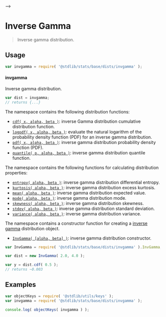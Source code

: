     

-->

# Inverse Gamma

> Inverse gamma distribution.

<section class="usage">

## Usage

```javascript
var invgamma = require( '@stdlib/stats/base/dists/invgamma' );
```

#### invgamma

Inverse gamma distribution.

```javascript
var dist = invgamma;
// returns {...}
```

The namespace contains the following distribution functions:

<!-- <toc pattern="*+(cdf|pdf|mgf|quantile)*"> -->

<div class="namespace-toc">

-   <span class="signature">[`cdf( x, alpha, beta )`][@stdlib/stats/base/dists/invgamma/cdf]</span><span class="delimiter">: </span><span class="description">inverse Gamma distribution cumulative distribution function.</span>
-   <span class="signature">[`logpdf( x, alpha, beta )`][@stdlib/stats/base/dists/invgamma/logpdf]</span><span class="delimiter">: </span><span class="description">evaluate the natural logarithm of the probability density function (PDF) for an inverse gamma distribution.</span>
-   <span class="signature">[`pdf( x, alpha, beta )`][@stdlib/stats/base/dists/invgamma/pdf]</span><span class="delimiter">: </span><span class="description">inverse gamma distribution probability density function (PDF).</span>
-   <span class="signature">[`quantile( p, alpha, beta )`][@stdlib/stats/base/dists/invgamma/quantile]</span><span class="delimiter">: </span><span class="description">inverse gamma distribution quantile function.</span>

</div>

<!-- </toc> -->

The namespace contains the following functions for calculating distribution properties:

<!-- <toc pattern="*+(entropy|kurtosis|mean|median|mode|skewness|stdev|variance)*"> -->

<div class="namespace-toc">

-   <span class="signature">[`entropy( alpha, beta )`][@stdlib/stats/base/dists/invgamma/entropy]</span><span class="delimiter">: </span><span class="description">inverse gamma distribution differential entropy.</span>
-   <span class="signature">[`kurtosis( alpha, beta )`][@stdlib/stats/base/dists/invgamma/kurtosis]</span><span class="delimiter">: </span><span class="description">inverse gamma distribution excess kurtosis.</span>
-   <span class="signature">[`mean( alpha, beta )`][@stdlib/stats/base/dists/invgamma/mean]</span><span class="delimiter">: </span><span class="description">inverse gamma distribution expected value.</span>
-   <span class="signature">[`mode( alpha, beta )`][@stdlib/stats/base/dists/invgamma/mode]</span><span class="delimiter">: </span><span class="description">inverse gamma distribution mode.</span>
-   <span class="signature">[`skewness( alpha, beta )`][@stdlib/stats/base/dists/invgamma/skewness]</span><span class="delimiter">: </span><span class="description">inverse gamma distribution skewness.</span>
-   <span class="signature">[`stdev( alpha, beta )`][@stdlib/stats/base/dists/invgamma/stdev]</span><span class="delimiter">: </span><span class="description">inverse gamma distribution standard deviation.</span>
-   <span class="signature">[`variance( alpha, beta )`][@stdlib/stats/base/dists/invgamma/variance]</span><span class="delimiter">: </span><span class="description">inverse gamma distribution variance.</span>

</div>

<!-- </toc> -->

The namespace contains a constructor function for creating a [inverse gamma][invgamma-distribution] distribution object.

<!-- <toc pattern="*ctor*"> -->

<div class="namespace-toc">

-   <span class="signature">[`InvGamma( [alpha, beta] )`][@stdlib/stats/base/dists/invgamma/ctor]</span><span class="delimiter">: </span><span class="description">inverse gamma distribution constructor.</span>

</div>

<!-- </toc> -->

```javascript
var InvGamma = require( '@stdlib/stats/base/dists/invgamma' ).InvGamma;

var dist = new InvGamma( 2.0, 4.0 );

var y = dist.cdf( 0.5 );
// returns ~0.003
```

</section>

<!-- /.usage -->

<section class="examples">

## Examples

<!-- TODO: better examples -->

<!-- eslint no-undef: "error" -->

```javascript
var objectKeys = require( '@stdlib/utils/keys' );
var invgamma = require( '@stdlib/stats/base/dists/invgamma' );

console.log( objectKeys( invgamma ) );
```

</section>

<!-- /.examples -->

<!-- Section for related `stdlib` packages. Do not manually edit this section, as it is automatically populated. -->

<section class="related">

</section>

<!-- /.related -->

<!-- Section for all links. Make sure to keep an empty line after the `section` element and another before the `/section` close. -->

<section class="links">

[invgamma-distribution]: https://en.wikipedia.org/wiki/Inverse-gamma_distribution

<!-- <toc-links> -->

[@stdlib/stats/base/dists/invgamma/ctor]: https://github.com/Rejoan-Sardar/Big-Project-with-stdlib/tree/main/lib/node_modules/%40stdlib/stats/base/dists/invgamma/ctor

[@stdlib/stats/base/dists/invgamma/entropy]: https://github.com/Rejoan-Sardar/Big-Project-with-stdlib/tree/main/lib/node_modules/%40stdlib/stats/base/dists/invgamma/entropy

[@stdlib/stats/base/dists/invgamma/kurtosis]: https://github.com/Rejoan-Sardar/Big-Project-with-stdlib/tree/main/lib/node_modules/%40stdlib/stats/base/dists/invgamma/kurtosis

[@stdlib/stats/base/dists/invgamma/mean]: https://github.com/Rejoan-Sardar/Big-Project-with-stdlib/tree/main/lib/node_modules/%40stdlib/stats/base/dists/invgamma/mean

[@stdlib/stats/base/dists/invgamma/mode]: https://github.com/Rejoan-Sardar/Big-Project-with-stdlib/tree/main/lib/node_modules/%40stdlib/stats/base/dists/invgamma/mode

[@stdlib/stats/base/dists/invgamma/skewness]: https://github.com/Rejoan-Sardar/Big-Project-with-stdlib/tree/main/lib/node_modules/%40stdlib/stats/base/dists/invgamma/skewness

[@stdlib/stats/base/dists/invgamma/stdev]: https://github.com/Rejoan-Sardar/Big-Project-with-stdlib/tree/main/lib/node_modules/%40stdlib/stats/base/dists/invgamma/stdev

[@stdlib/stats/base/dists/invgamma/variance]: https://github.com/Rejoan-Sardar/Big-Project-with-stdlib/tree/main/lib/node_modules/%40stdlib/stats/base/dists/invgamma/variance

[@stdlib/stats/base/dists/invgamma/cdf]: https://github.com/Rejoan-Sardar/Big-Project-with-stdlib/tree/main/lib/node_modules/%40stdlib/stats/base/dists/invgamma/cdf

[@stdlib/stats/base/dists/invgamma/logpdf]: https://github.com/Rejoan-Sardar/Big-Project-with-stdlib/tree/main/lib/node_modules/%40stdlib/stats/base/dists/invgamma/logpdf

[@stdlib/stats/base/dists/invgamma/pdf]: https://github.com/Rejoan-Sardar/Big-Project-with-stdlib/tree/main/lib/node_modules/%40stdlib/stats/base/dists/invgamma/pdf

[@stdlib/stats/base/dists/invgamma/quantile]: https://github.com/Rejoan-Sardar/Big-Project-with-stdlib/tree/main/lib/node_modules/%40stdlib/stats/base/dists/invgamma/quantile

<!-- </toc-links> -->

</section>

<!-- /.links -->
